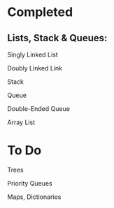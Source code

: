 Completed
====================================
Lists, Stack & Queues:
----
Singly Linked List

Doubly Linked Link

Stack

Queue

Double-Ended Queue

Array List

To Do
======================
Trees

Priority Queues

Maps, Dictionaries

